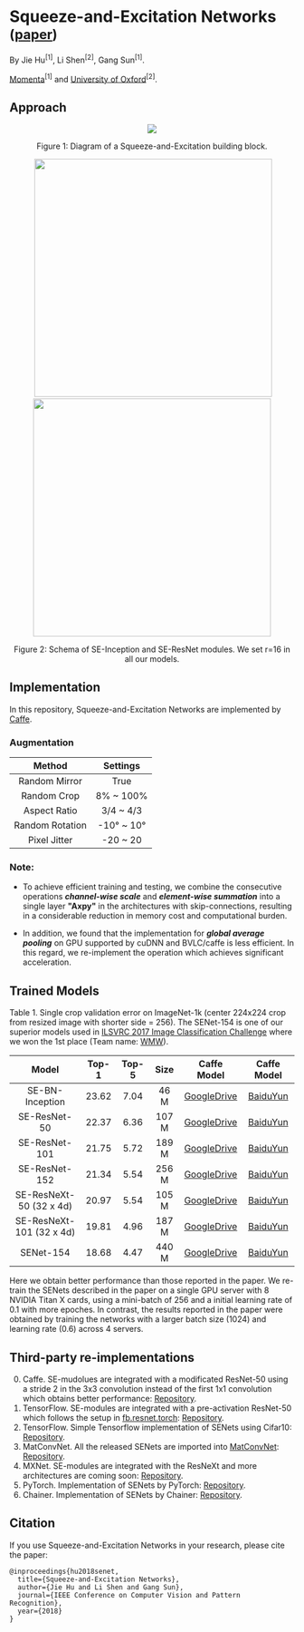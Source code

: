 # Squeeze-and-Excitation Networks <sub>([paper](http://openaccess.thecvf.com/content_cvpr_2018/CameraReady/1287.pdf))</sub>
By Jie Hu<sup>[1]</sup>, Li Shen<sup>[2]</sup>, Gang Sun<sup>[1]</sup>.

[Momenta](https://momenta.ai/)<sup>[1]</sup> and [University of Oxford](http://www.robots.ox.ac.uk/~vgg/)<sup>[2]</sup>.

## Approach
<div align="center">
  <img src="https://github.com/hujie-frank/SENet/blob/master/figures/SE-pipeline.jpg">
</div>
<p align="center">
  Figure 1: Diagram of a Squeeze-and-Excitation building block.
</p>

<div align="center">
   <img src="https://github.com/hujie-frank/SENet/blob/master/figures/SE-Inception-module.jpg" width="420">
  <img src="https://github.com/hujie-frank/SENet/blob/master/figures/SE-ResNet-module.jpg"  width="420">
</div>
<p align="center">
  Figure 2: Schema of SE-Inception and SE-ResNet modules. We set r=16 in all our models.
</p>

## Implementation
In this repository, Squeeze-and-Excitation Networks are implemented by [Caffe](https://github.com/BVLC/caffe).

### Augmentation
| Method | Settings |
|:-:|:-:|
|Random Mirror| True |
|Random Crop| 8% ~ 100% |
|Aspect Ratio | 3/4 ~ 4/3 |
|Random Rotation| -10° ~ 10°|
|Pixel Jitter| -20 ~ 20 |

### Note:
* To achieve efficient training and testing, we combine the consecutive operations ***channel-wise scale*** and ***element-wise summation*** into a single layer **"Axpy"** in the architectures with skip-connections, resulting in a considerable reduction in memory cost and computational burden.

* In addition, we found that the implementation for ***global average pooling*** on GPU supported by cuDNN and BVLC/caffe is less efficient. In this regard, we re-implement the operation which achieves significant acceleration.

## Trained Models

Table 1. Single crop validation error on ImageNet-1k (center 224x224 crop from resized image with shorter side = 256). The SENet-154 is one of our superior models used in [ILSVRC 2017 Image Classification Challenge](http://image-net.org/challenges/LSVRC/2017/index) where we won the 1st place (Team name: [WMW](http://image-net.org/challenges/LSVRC/2017/results)).

| Model | Top-1 | Top-5 | Size | Caffe Model | Caffe Model
|:-:|:-:|:-:|:-:|:-:|:-:|
|SE-BN-Inception| 23.62 | 7.04 | 46 M| [GoogleDrive](https://drive.google.com/file/d/0BwHV3BlNKkWlTWRRbDZYbVB2WWc/view?usp=sharing) | [BaiduYun](https://pan.baidu.com/s/1qYoPdak)
|SE-ResNet-50   | 22.37 | 6.36 | 107 M | [GoogleDrive](https://drive.google.com/file/d/0BwHV3BlNKkWlS2QwZHFzM3RjNzg/view?usp=sharing) | [BaiduYun](https://pan.baidu.com/s/1gf5wsLl)
|SE-ResNet-101  | 21.75  | 5.72 | 189 M | [GoogleDrive](https://drive.google.com/file/d/0BwHV3BlNKkWlTEg4YmcwQ0FoZFU/view?usp=sharing) | [BaiduYun](https://pan.baidu.com/s/1c1FvCWg)
|SE-ResNet-152  | 21.34  | 5.54 | 256 M | [GoogleDrive](https://drive.google.com/file/d/0BwHV3BlNKkWlcFE0Q2NTcWl3WUE/view?usp=sharing) | [BaiduYun](https://pan.baidu.com/s/1dFEnSzR)
|SE-ResNeXt-50 (32 x 4d) | 20.97 | 5.54 | 105 M | [GoogleDrive](https://drive.google.com/file/d/0BwHV3BlNKkWlQ2Z0Q204V1RITjA/view?usp=sharing) | [BaiduYun](https://pan.baidu.com/s/1dFbEmbv)
|SE-ResNeXt-101 (32 x 4d) | 19.81 | 4.96 | 187 M | [GoogleDrive](https://drive.google.com/file/d/0BwHV3BlNKkWleklsNzBiZlprblk/view?usp=sharing) | [BaiduYun](https://pan.baidu.com/s/1qY2wjt6)
|SENet-154 | 18.68 | 4.47 | 440 M | [GoogleDrive](https://drive.google.com/file/d/0BwHV3BlNKkWlbTFZbzFTSXBUTUE/view?usp=sharing) | [BaiduYun](https://pan.baidu.com/s/1o7HdfAE)

Here we obtain better performance than those reported in the paper.
We re-train the SENets described in the paper on a single GPU server with 8 NVIDIA Titan X cards, using a mini-batch of 256 and a initial learning rate of 0.1 with more epoches. 
In contrast, the results reported in the paper were obtained by training the networks with a larger batch size (1024) and learning rate (0.6) across 4 servers. 

## Third-party re-implementations
0. Caffe. SE-mudolues are integrated with a modificated ResNet-50 using a stride 2 in the 3x3 convolution instead of the first 1x1 convolution which obtains better performance: [Repository](https://github.com/shicai/SENet-Caffe).
0. TensorFlow. SE-modules are integrated with a pre-activation ResNet-50 which follows the setup in [fb.resnet.torch](https://github.com/facebook/fb.resnet.torch): [Repository](https://github.com/ppwwyyxx/tensorpack/tree/master/examples/ResNet).
0. TensorFlow. Simple Tensorflow implementation of SENets using Cifar10: [Repository](https://github.com/taki0112/SENet-Tensorflow).
0. MatConvNet. All the released SENets are imported into [MatConvNet](https://github.com/vlfeat/matconvnet): [Repository](https://github.com/albanie/mcnSENets).
0. MXNet. SE-modules are integrated with the ResNeXt and more architectures are coming soon: [Repository](https://github.com/bruinxiong/SENet.mxnet).
0. PyTorch. Implementation of SENets by PyTorch: [Repository](https://github.com/moskomule/senet.pytorch).
0. Chainer. Implementation of SENets by Chainer: [Repository](https://github.com/nutszebra/SENets).
## Citation

If you use Squeeze-and-Excitation Networks in your research, please cite the paper:
    
    @inproceedings{hu2018senet,
      title={Squeeze-and-Excitation Networks},
      author={Jie Hu and Li Shen and Gang Sun},
      journal={IEEE Conference on Computer Vision and Pattern Recognition},
      year={2018}
    }
